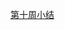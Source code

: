 [第十周小结](https://github.com/jingc19/jingchengBDMI2020ACode/blob/main/%E7%AC%AC%E5%8D%81%E5%91%A8.md)

